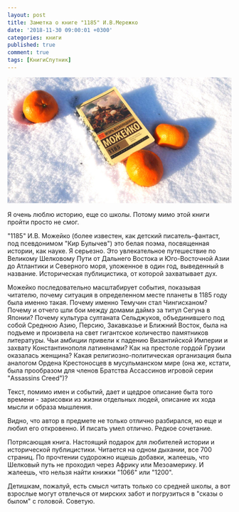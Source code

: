 ```yaml
---
layout: post
title: Заметка о книге "1185" И.В.Мережко
date: '2018-11-30 09:00:01 +0300'
categories: книги
published: true
comment: true
tags: [КнигиСпутник]
---
```


![1185 Мережко]( /image/1185.jpg)

Я очень люблю историю, еще со школы. Потому мимо этой книги пройти просто не смог.

"1185" И.В. Можейко (более известен, как детский писатель-фантаст, под псевдонимом "Кир Булычев") это белая поэма, посвященная истории, как науке. Я серьезно. Это увлекательное путешествие по Великому Шелковому Пути от Дальнего Востока и Юго-Восточной Азии до Атлантики и Северного моря, уложенное в один год, выведенный в название. Историческая публицистика, от которой захватывает дух.

Можейко последовательно масштабирует события, показывая читателю, почему ситуация в определенном месте планеты в 1185 году была именно такая. Почему именно Темучин стал Чингисханом? Почему и отчего шли бои между домами даймэ за титул Сегуна в Японии? Почему культура султаната Сельджуков, объединившего под собой Среднюю Азию, Персию, Закавказье и Ближний Восток, была на подъеме и произвела на свет гигантское количество памятников литературы. Чьи амбиции привели к падению Византийской Империи и захвату Константинополя латинянами? Как на престоле гордой Грузии оказалась женщина? Какая религиозно-политическая организация была аналогом Ордена Крестоносцев в мусульманском мире (она же, кстати, была прообразом для членов Братства Ассассинов игровой серии "Assassins Creed")?

Текст, помимо имен и событий, дает и щедрое описание быта того времени - зарисовки из жизни отдельных людей, описание их хода мысли и образа мышления.

Видно, что автор в предмете не только отлично разбирался, но еще и любил его откровенно. И писать умел отлично. Редкое сочетание.

Потрясающая книга. Настоящий подарок для любителей истории и исторической публицистики. Читается на одном дыхании, все 700 страниц.  По прочтении судорожно ищешь добавки, жалеешь, что Шелковый путь не проходил через Африку или Мезоамерику. И жалеешь, что нельзя найти книжки "1066" или "1200".

Детишкам, пожалуй, есть смысл читать только со средней школы,  а вот взрослые могут отвлечься от мирских забот и погрузиться в "сказы о былом" с головой. Советую.

